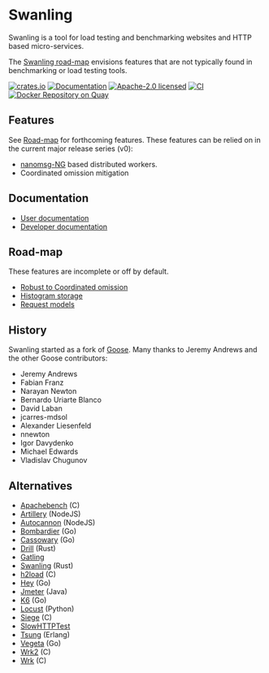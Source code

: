 # Swanling

Swanling is a tool for load testing and benchmarking websites and HTTP based micro-services.

The [Swanling road-map](#road-map) envisions features that are not typically found in benchmarking or load testing tools.

[![crates.io](https://img.shields.io/crates/v/swanling.svg)](https://crates.io/crates/swanling)
[![Documentation](https://docs.rs/swanling/badge.svg)](https://docs.rs/swanling)
[![Apache-2.0 licensed](https://img.shields.io/crates/l/swanling.svg)](./LICENSE)
[![CI](https://github.com/BegleyBrothers/swanling/workflows/CI/badge.svg)](https://github.com/begleybrothers/swanling/actions?query=workflow%3ACI)
[![Docker Repository on Quay](https://quay.io/repository/begleybrothers/swanling/status "Docker Repository on Quay")](https://quay.io/repository/begleybrothers/swanling)

## Features

See [Road-map](#road-map) for forthcoming features.
These features can be relied on in the current major release series (v0):

- [nanomsg-NG](https://https://nng.nanomsg.org) based distributed workers.
- Coordinated omission mitigation

## Documentation

- [User documentation](https://swanling.io)
- [Developer documentation](https://docs.rs/swanling/)

## Road-map

These features are incomplete or off by default.

- [Robust to Coordinated omission]()
- [Histogram storage]()
- [Request models]()

## History

Swanling started as a fork of [Goose](https://github.com/tag1consulting/goose).
Many thanks to Jeremy Andrews and the other Goose contributors:

- Jeremy Andrews
- Fabian Franz
- Narayan Newton
- Bernardo Uriarte Blanco
- David Laban
- jcarres-mdsol
- Alexander Liesenfeld
- nnewton
- Igor Davydenko
- Michael Edwards
- Vladislav Chugunov

## Alternatives

- [Apachebench](https://svn.apache.org/viewvc/httpd/httpd/branches/2.4.x/support/) (C)
- [Artillery](https://github.com/artilleryio/artillery) (NodeJS)
- [Autocannon](https://github.com/mcollina/autocannon) (NodeJS)
- [Bombardier](https://github.com/codesenberg/bombardie) (Go)
- [Cassowary](https://github.com/rogerwelin/cassowary) (Go)
- [Drill](https://github.com/fcsonline/drill) (Rust)
- [Gatling](https://github.com/gatling/gatling)
- [Swanling](https://github.com/begleybrothers/swanling) (Rust)
- [h2load](https://github.com/nghttp2/nghttp2) (C)
- [Hey](https://github.com/rakyll/hey) (Go)
- [Jmeter](https://github.com/apache/jmeter) (Java)
- [K6](https://github.com/k6io/k6) (Go)
- [Locust](https://github.com/locustio/locust) (Python)
- [Siege](https://github.com/JoeDog/siege) (C)
- [SlowHTTPTest](https://github.com/shekyan/slowhttptest)
- [Tsung](https://github.com/processone/tsung) (Erlang)
- [Vegeta](https://github.com/tsenart/vegeta) (Go)
- [Wrk2](https://github.com/giltene/wrk2) (C)
- [Wrk](https://github.com/wg/wrk) (C)
